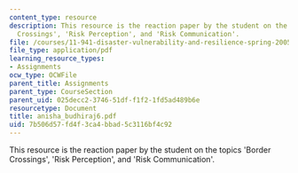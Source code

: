 ```yaml
---
content_type: resource
description: This resource is the reaction paper by the student on the topics 'Border
  Crossings', 'Risk Perception', and 'Risk Communication'.
file: /courses/11-941-disaster-vulnerability-and-resilience-spring-2005/7b506d57fd4f3ca4bbad5c3116bf4c92_anisha_budhiraj6.pdf
file_type: application/pdf
learning_resource_types:
- Assignments
ocw_type: OCWFile
parent_title: Assignments
parent_type: CourseSection
parent_uid: 025decc2-3746-51df-f1f2-1fd5ad489b6e
resourcetype: Document
title: anisha_budhiraj6.pdf
uid: 7b506d57-fd4f-3ca4-bbad-5c3116bf4c92
---
```

This resource is the reaction paper by the student on the topics 'Border Crossings', 'Risk Perception', and 'Risk Communication'.

